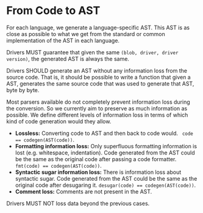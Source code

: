 # From Code to AST

For each language, we generate a language-specific AST. This AST is as close as
possible to what we get from the standard or common implementation of the AST in
each language.

Drivers MUST guarantee that given the same `(blob, driver, driver version)`, the
generated AST is always the same.

Drivers SHOULD generate an AST without any information loss from the source code.
That is, it should be possible to write a function that given a AST, generates
the same source code that was used to generate that AST, byte by byte.

Most parsers available do not completely prevent information loss during the
conversion. So we currently aim to preserve as much information as possible.
We define different levels of information loss in terms of which kind of code
generation would they allow.

* **Lossless:** Converting code to AST and then back to code would.
  ` code == codegen(AST(code))`.
* **Formatting information loss:** Only superfluous formatting information is lost
  (e.g. whitespace, indentation). Code generated from the AST could be the same
  as the original code after passing a code formatter. `fmt(code) == codegen(AST(code))`.
* **Syntactic sugar information loss:** There is information loss about syntactic
  sugar. Code generated from the AST could be the same as the original code after
  desugaring it. `desugar(code) == codegen(AST(code))`.
* **Comment loss:** Comments are not present in the AST.

Drivers MUST NOT loss data beyond the previous cases.
